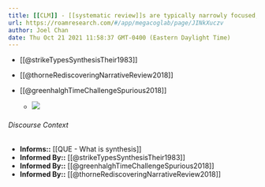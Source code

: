 ```yaml
---
title: [[CLM]] - [[systematic review]]s are typically narrowly focused, and provide less insight
url: https://roamresearch.com/#/app/megacoglab/page/JINkXuczv
author: Joel Chan
date: Thu Oct 21 2021 11:58:37 GMT-0400 (Eastern Daylight Time)
---
```


- [[@strikeTypesSynthesisTheir1983]]
- [[@thorneRediscoveringNarrativeReview2018]]
- [[@greenhalghTimeChallengeSpurious2018]]

    - ![](https://firebasestorage.googleapis.com/v0/b/firescript-577a2.appspot.com/o/imgs%2Fapp%2Fmegacoglab%2FFwx5u5uydK.png?alt=media&token=b5fb6497-9fb0-4f04-9b00-ddd7a5f4cd76)

###### Discourse Context

- **Informs::** [[QUE - What is synthesis]]
- **Informed By::** [[@strikeTypesSynthesisTheir1983]]
- **Informed By::** [[@greenhalghTimeChallengeSpurious2018]]
- **Informed By::** [[@thorneRediscoveringNarrativeReview2018]]
